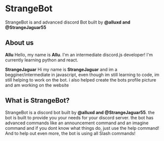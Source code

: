 # StrangeBot
StrangeBot is and advanced discord Bot built by **@alluxd and @StrangeJaguar55**

## About us

**Allu**
Hello, my name is **Allu**. I'm an intermediate discord.js developer! I'm currently learning python and react. 

**StrangeJaguar**
Hi my name is **StrangeJaguar** and im a begginer/intermediate in javascript, even though im still learning to code, im still helping to work on the bot. i also helped create the bots profile picture and am working on the website

## What is StrangeBot?

StrangeBot is a discord bot built by **@alluxd and @StrangeJaguar55**. the bot is built to provide you your needs for your discord server. the bot has advanced commands like an announcement command and an imagine command and if you dont know what things do, just use the help command! And to help out even more, the bot is using all Slash commands!
